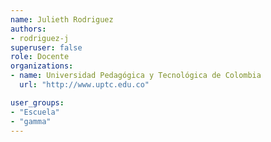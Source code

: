 ```yaml
---
name: Julieth Rodriguez
authors:
- rodriguez-j
superuser: false
role: Docente 
organizations:
- name: Universidad Pedagógica y Tecnológica de Colombia
  url: "http://www.uptc.edu.co"

user_groups:
- "Escuela"
- "gamma"
---
```


